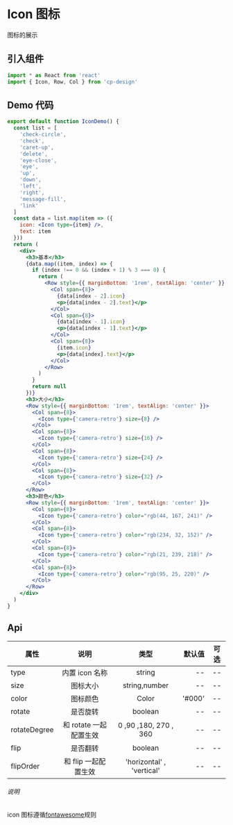# Icon 图标

图标的展示

## 引入组件

```jsx
import * as React from 'react'
import { Icon, Row, Col } from 'cp-design'
```

## Demo 代码

```jsx
export default function IconDemo() {
  const list = [
    'check-circle',
    'check',
    'caret-up',
    'delete',
    'eye-close',
    'eye',
    'up',
    'down',
    'left',
    'right',
    'message-fill',
    'link'
  ]
  const data = list.map(item => ({
    icon: <Icon type={item} />,
    text: item
  }))
  return (
    <div>
      <h3>基本</h3>
      {data.map((item, index) => {
        if (index !== 0 && (index + 1) % 3 === 0) {
          return (
            <Row style={{ marginBottom: '1rem', textAlign: 'center' }} key={index}>
              <Col span={8}>
                {data[index - 2].icon}
                <p>{data[index - 2].text}</p>
              </Col>
              <Col span={8}>
                {data[index - 1].icon}
                <p>{data[index - 1].text}</p>
              </Col>
              <Col span={8}>
                {item.icon}
                <p>{data[index].text}</p>
              </Col>
            </Row>
          )
        }
        return null
      })}
      <h3>大小</h3>
      <Row style={{ marginBottom: '1rem', textAlign: 'center' }}>
        <Col span={8}>
          <Icon type={'camera-retro'} size={8} />
        </Col>
        <Col span={8}>
          <Icon type={'camera-retro'} size={16} />
        </Col>
        <Col span={8}>
          <Icon type={'camera-retro'} size={24} />
        </Col>
        <Col span={8}>
          <Icon type={'camera-retro'} size={32} />
        </Col>
      </Row>
      <h3>颜色</h3>
      <Row style={{ marginBottom: '1rem', textAlign: 'center' }}>
        <Col span={8}>
          <Icon type={'camera-retro'} color="rgb(44, 167, 241)" />
        </Col>
        <Col span={8}>
          <Icon type={'camera-retro'} color="rgb(234, 32, 152)" />
        </Col>
        <Col span={8}>
          <Icon type={'camera-retro'} color="rgb(21, 239, 218)" />
        </Col>
        <Col span={8}>
          <Icon type={'camera-retro'} color="rgb(95, 25, 220)" />
        </Col>
      </Row>
    </div>
  )
}
```

## Api

| 属性         |          说明          |           类型            | 默认值 | 可选 |
| ------------ | :--------------------: | :-----------------------: | -----: | :--: |
| type         |     内置 icon 名称     |          string           |     -- |  --  |
| size         |        图标大小        |       string,number       |     -- |  --  |
| color        |        图标颜色        |           Color           | '#000' |  --  |
| rotate       |        是否旋转        |          boolean          |     -- |  --  |
| rotateDegree | 和 rotate 一起配置生效 |   0 ,90 ,180, 270 , 360   |     -- |  --  |
| flip         |        是否翻转        |          boolean          |     -- |  --  |
| flipOrder    |  和 flip 一起配置生效  | 'horizontal' , 'vertical' |     -- |  --  |

###### 说明

icon 图标遵循[fontawesome](https://fontawesome.dashgame.com/)规则
